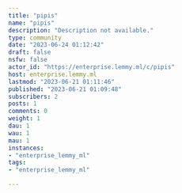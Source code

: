 ```yaml
---
title: "pipis" 
name: "pipis"
description: "Description not available."
type: community
date: "2023-06-24 01:12:42"
draft: false
nsfw: false
actor_id: "https://enterprise.lemmy.ml/c/pipis"
host: enterprise.lemmy.ml
lastmod: "2023-06-21 01:11:46"
published: "2023-06-21 01:09:48"
subscribers: 2
posts: 1
comments: 0
weight: 1
dau: 1
wau: 1
mau: 1
instances:
- "enterprise_lemmy_ml"
tags: 
- "enterprise_lemmy_ml"

---
```

